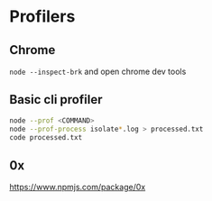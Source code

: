 # Profilers
## Chrome
`node --inspect-brk` and open chrome dev tools

## Basic cli profiler

```sh
node --prof <COMMAND>
node --prof-process isolate*.log > processed.txt
code processed.txt
```

## 0x
https://www.npmjs.com/package/0x
